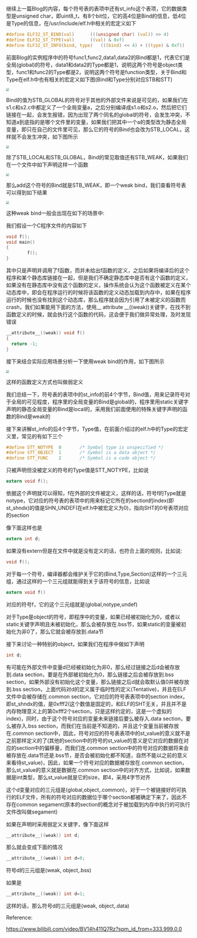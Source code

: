 继续上一篇Blog的内容，每个符号表的表项中还有st_info这个表项，它的数据类型是unsigned char，即uint8_t，有8个bit位，它的高4位是Bind的信息，低4位是Type的信息，在/usr/include/elf.h中相关的宏定义如下

```c
#define ELF32_ST_BIND(val)		(((unsigned char) (val)) >> 4)
#define ELF32_ST_TYPE(val)		((val) & 0xf)
#define ELF32_ST_INFO(bind, type)	(((bind) << 4) + ((type) & 0xf))
```

前面Blog的实例程序中的符号func1,func2,data1,data2的Bind都是1，代表它们是全局(global)的符号，data1和data2的Type都是1，说明这两个符号是object类型，func1和func2的Type都是2，说明这两个符号是function类型，关于Bind和Type在elf.h中也有相关的宏定义如下图(Bind和Type分别对应STB和STT)

<img src="https://tva1.sinaimg.cn/large/008i3skNly1gwj8tqs6lxj30ta0pin2s.jpg" style="zoom:50%;" />

Bind的值为STB_GLOBAL的符号对于其他的外部文件来说是可见的，如果我们在s1.c和s2.c中都定义了一个全局变量a，之后分别编译成s1.o和s2.o，然后把它们链接在一起，会发生报错，因为出现了两个同名的global的符号，会发生冲突，不知道a到底指的是哪个文件里的变量，如果我们把其中一个a的类型改为静态全局变量，即只在自己的文件里可见，那么它的符号的Bind也会改为STB_LOCAL，这样就不会发生冲突，如下图所示

<img src="https://tva1.sinaimg.cn/large/008i3skNly1gwjaab4pvwj30r20bwjtn.jpg" style="zoom:50%;" />

除了STB_LOCAL和STB_GLOBAL，Bind的常见取值还有STB_WEAK，如果我们在一个文件中如下声明这样一个函数

<img src="https://tva1.sinaimg.cn/large/008i3skNly1gwjah6ymymj30lg03aglm.jpg" style="zoom:50%;" />

那么add这个符号的Bind就是STB_WEAK，即一个weak bind，我们查看符号表可以得到如下结果

<img src="https://tva1.sinaimg.cn/large/008i3skNly1gwjaj8idn5j30rs030gm1.jpg" style="zoom:50%;" />

这种weak bind一般会出现在如下的场景中:

我们假设一个C程序文件的内容如下

```c
void f();
void main()
{
		f();
}
```

其中只是声明并调用了f函数，而并未给出f函数的定义，之后如果将编译后的这个程序和某个静态库链接在一起，但是我们不确定静态库中是否有这个函数的定义，如果没有在静态库中没有这个函数的定义，操作系统会认为这个函数被定义在某个动态库中，即会在程序运行的时候将该函数的定义动态加载到内存中，如果在程序运行的时候也没有找到这个动态库，那么程序就会因为引用了未被定义的函数而crash，我们如果能用下面的方法，使用__ attribute __((weak))关键字，在找不到函数定义的时候，就会执行这个函数的代码，这会便于我们做异常处理，及时发现错误

```c
__attribute__((weak)) void f()
{
  return -1;
}
```

接下来结合实际应用场景分析一下使用weak bind的作用，如下图所示

<img src="https://tva1.sinaimg.cn/large/008i3skNly1gwjb5wbatej30ma0io75b.jpg" style="zoom:50%;" />

这样的函数定义方式也叫做弱定义

我们总结一下，符号表的表项中的st_info的前4个字节，Bind值，用来记录符号对于全局的可见程度，程序里的全局变量的Bind是global的，程序里用static关键字声明的静态全局变量的Bind是local的，采用我们前面使用的特殊关键字声明的函数的Bind是weak的

接下来讲解st_info的后4个字节，Type值，在前面介绍过的elf.h中的Type的宏定义里，常见的有如下三个

```c
#define STT_NOTYPE	0		/* Symbol type is unspecified */
#define STT_OBJECT	1		/* Symbol is a data object */
#define STT_FUNC	2		/* Symbol is a code object */
```

只被声明但没被定义的符号的Type值是STT_NOTYPE，比如说

```c
extern void f();
```

依据这个声明就可以得知，f在外部的文件被定义，这样的话，符号f的Type就是notype，它对应的符号表的表项中的用来标记它所在的section的index(即st_shndx)的值是SHN_UNDEF(在elf.h中被宏定义为0)，指向SHT的0号表项对应的section

像下面这样也是

```c
extern int d;
```

如果没有extern但是在文件中就是没有定义的话，也符合上面的规则，比如说:

```c
void f();
```

对于每一个符号，编译器都会维护关于它的(Bind,Type,Section)这样的一个三元组，通过这样的一个三元组就能得到关于该符号的信息，比如说 

```c
extern void f()
```

对应的符号f，它的这个三元组就是(global,notype,undef)

对于Type是object的符号，即程序中的变量，如果已经被初始化为0，或者以static关键字声明且未被初始化，那么会被存放在.bss节，如果static的变量被初始化为非0了，那么它就会被存放到.data节

接下来讨论一种特别的object，如果我们在程序中做如下声明

```c
int d;
```

有可能在外部文件中变量d已经被初始化为非0，那么经过链接之后d会被存放到.data section，要是在外部被初始化为0，那么链接之后会被存放到.bss section，如果外部没有初始化这个变量，那么链接之后d就会取默认值0并被存放到.bss section，上面代码对d的定义属于临时性的定义(Tentative)，并且在ELF文件中会被存储在.common section，它对应的符号表表项中的section index，即st_shndx的值，是0xfff2(这个数值是固定的，和ELF的SHT无关，并且并不是内存物理意义上的第0xfff2个section，只是这样约定的，这是一个虚拟的index)，同时，由于这个符号对应的变量未来链接后要么被存入.data section，要么被存入.bss section，而我们在当前是不知道的，并且这个变量当前被存放在.common section中，因此，符号对应的符号表表项中的st_value的意义就不是之前那样定义的了(其他的section中的符号的st_value的意义是它对应的数据在对应的section中的偏移量，而我们连.common section中的符号对应的数据将来会被存放在.data节还是.bss节，是否会被初始化都不知道，自然不能以之前的意义来看待st_value)，因此，如果一个符号对应的数据被存放在.common section，那么st_value的意义就是数据在.common section中的对齐方式，比如说，如果数据是int类型，那么st_value就是它的size，即4，采用4字节对齐

这个d变量对应的三元组是(global,object,.common)，对于一个被链接好的可执行的ELF文件，所有的符号对应的数据位于哪个section都被确定下来了，因此不存在common segament(原本的section的概念对于被加载到内存中执行的可执行文件改叫做segament)

如果在声明时采用弱定义关键字，像下面这样

```c
__attribute__((weak)) int d;
```

那么就会变成下面的情况

```c
__attribute__((weak)) int d=0;
```

符号d的三元组是(weak, object,.bss)

如果是

```c
__attribute__((weak)) int d=1;
```

这样的话，那么符号d的三元组是(weak, object,.data)

Reference:

https://www.bilibili.com/video/BV14h411Q7Rz?spm_id_from=333.999.0.0